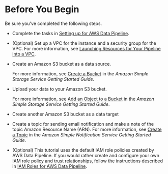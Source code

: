 # Before You Begin<a name="dp-copydata-s3-prereq"></a>

Be sure you've completed the following steps\. 

+ Complete the tasks in [Setting up for AWS Data Pipeline](dp-get-setup.md)\.

+ \(Optional\) Set up a VPC for the instance and a security group for the VPC\. For more information, see [Launching Resources for Your Pipeline into a VPC](dp-resources-vpc.md)\.

+ Create an Amazon S3 bucket as a data source\. 

  For more information, see [Create a Bucket](http://docs.aws.amazon.com/AmazonS3/latest/gsg/CreatingABucket.html) in the *Amazon Simple Storage Service Getting Started Guide*\.

+ Upload your data to your Amazon S3 bucket\. 

  For more information, see [Add an Object to a Bucket](http://docs.aws.amazon.com/AmazonS3/latest/gsg/PuttingAnObjectInABucket.html) in the *Amazon Simple Storage Service Getting Started Guide*\.

+ Create another Amazon S3 bucket as a data target

+ Create a topic for sending email notification and make a note of the topic Amazon Resource Name \(ARN\)\. For more information, see [Create a Topic](http://docs.aws.amazon.com/sns/latest/gsg/CreateTopic.html) in the *Amazon Simple Notification Service Getting Started Guide*\.

+ \(Optional\) This tutorial uses the default IAM role policies created by AWS Data Pipeline\. If you would rather create and configure your own IAM role policy and trust relationships, follow the instructions described in [IAM Roles for AWS Data Pipeline](dp-iam-roles.md)\. 